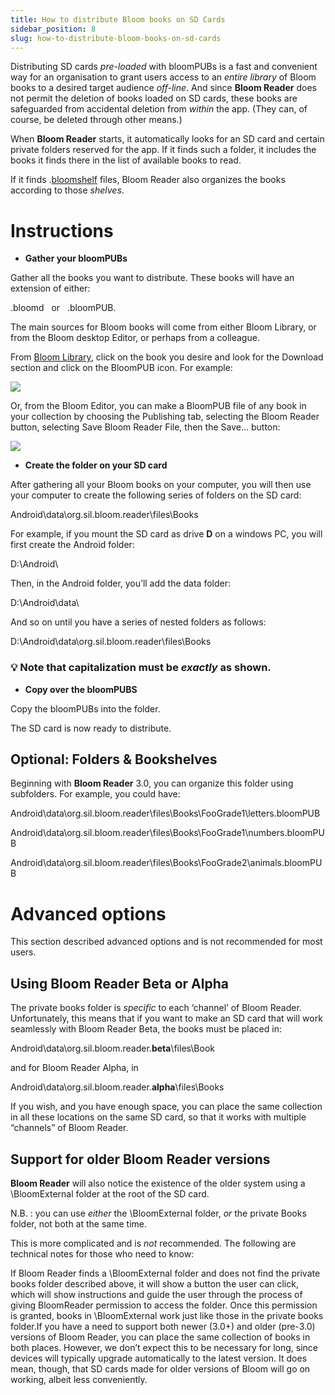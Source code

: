```yaml
---
title: How to distribute Bloom books on SD Cards
sidebar_position: 8
slug: how-to-distribute-bloom-books-on-sd-cards
---
```



Distributing SD cards _pre-loaded_ with bloomPUBs is a fast and convenient way for an organisation to grant users access to an _entire library_ of Bloom books to a desired target audience _off-line_. And since **Bloom Reader** does not permit the deletion of books loaded on SD cards, these books are safeguarded from accidental deletion from _within_ the app. (They can, of course, be deleted through other means.)

When **Bloom Reader** starts, it automatically looks for an SD card and certain private folders reserved for the app. If it finds such a folder, it includes the books it finds there in the list of available books to read.

If it finds .[bloomshelf](https://docs.google.com/document/u/0/d/1UUvwxJ32W2X5CRgq-TS-1HmPj7gCKH9Y9bxZKbmpdAI/edit) files, Bloom Reader also organizes the books according to those _shelves_.

# **Instructions**

- **Gather your bloomPUBs**

Gather all the books you want to distribute. These books will have an extension of either:

.bloomd   or   .bloomPUB.

The main sources for Bloom books will come from either Bloom Library, or from the Bloom desktop Editor, or perhaps from a colleague.

From [Bloom Library](https://bloomlibrary.org/read), click on the book you desire and look for the Download section and click on the BloomPUB icon. For example:

![](/notion_imgs/452718725.png)

Or, from the Bloom Editor, you can make a BloomPUB file of any book in your collection by choosing the Publishing tab, selecting the Bloom Reader button, selecting Save Bloom Reader File, then the Save… button:

![](/notion_imgs/1079617681.png)

- **Create the folder on your SD card**

After gathering all your Bloom books on your computer, you will then use your computer to create the following series of folders on the SD card:

Android\data\org.sil.bloom.reader\files\Books

For example, if you mount the SD card as drive **D** on a windows PC, you will first create the Android folder:

D:\Android\

Then, in the Android folder, you’ll add the data folder:

D:\Android\data\

And so on until you have a series of nested folders as follows:

D:\Android\data\org.sil.bloom.reader\files\Books

### 💡 Note that capitalization must be _exactly_ as shown.

- **Copy over the bloomPUBS**

Copy the bloomPUBs into the folder.

The SD card is now ready to distribute.

## **Optional: Folders & Bookshelves**

Beginning with **Bloom Reader** 3.0, you can organize this folder using subfolders. For example, you could have:

Android\data\org.sil.bloom.reader\files\Books\FooGrade1\letters.bloomPUB

Android\data\org.sil.bloom.reader\files\Books\FooGrade1\numbers.bloomPUB

Android\data\org.sil.bloom.reader\files\Books\FooGrade2\animals.bloomPUB

# **Advanced options**

This section described advanced options and is not recommended for most users.

## **Using Bloom Reader Beta or Alpha**

The private books folder is _specific_ to each ‘channel’ of Bloom Reader. Unfortunately, this means that if you want to make an SD card that will work seamlessly with Bloom Reader Beta, the books must be placed in:

Android\data\org.sil.bloom.reader.**beta**\files\Book

and for Bloom Reader Alpha, in

Android\data\org.sil.bloom.reader.**alpha**\files\Books

If you wish, and you have enough space, you can place the same collection in all these locations on the same SD card, so that it works with multiple “channels” of Bloom Reader.

## **Support for older Bloom Reader versions**

**Bloom Reader** will also notice the existence of the older system using a \BloomExternal folder at the root of the SD card.

N.B. : you can use _either_ the \BloomExternal folder, _or_ the private Books folder, not both at the same time.

This is more complicated and is _not_ recommended. The following are technical notes for those who need to know:

If Bloom Reader finds a \BloomExternal folder and does not find the private books folder described above, it will show a button the user can click, which will show instructions and guide the user through the process of giving BloomReader permission to access the folder. Once this permission is granted, books in \BloomExternal work just like those in the private books folder.If you have a need to support both newer (3.0+) and older (pre-3.0) versions of Bloom Reader, you can place the same collection of books in both places. However, we don’t expect this to be necessary for long, since devices will typically upgrade automatically to the latest version. It does mean, though, that SD cards made for older versions of Bloom will go on working, albeit less conveniently.
